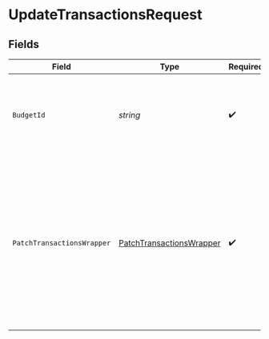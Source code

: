 # UpdateTransactionsRequest


## Fields

| Field                                                                                                                                                                                                                                                                                                                                                                                                                                                                                                  | Type                                                                                                                                                                                                                                                                                                                                                                                                                                                                                                   | Required                                                                                                                                                                                                                                                                                                                                                                                                                                                                                               | Description                                                                                                                                                                                                                                                                                                                                                                                                                                                                                            |
| ------------------------------------------------------------------------------------------------------------------------------------------------------------------------------------------------------------------------------------------------------------------------------------------------------------------------------------------------------------------------------------------------------------------------------------------------------------------------------------------------------ | ------------------------------------------------------------------------------------------------------------------------------------------------------------------------------------------------------------------------------------------------------------------------------------------------------------------------------------------------------------------------------------------------------------------------------------------------------------------------------------------------------ | ------------------------------------------------------------------------------------------------------------------------------------------------------------------------------------------------------------------------------------------------------------------------------------------------------------------------------------------------------------------------------------------------------------------------------------------------------------------------------------------------------ | ------------------------------------------------------------------------------------------------------------------------------------------------------------------------------------------------------------------------------------------------------------------------------------------------------------------------------------------------------------------------------------------------------------------------------------------------------------------------------------------------------ |
| `BudgetId`                                                                                                                                                                                                                                                                                                                                                                                                                                                                                             | *string*                                                                                                                                                                                                                                                                                                                                                                                                                                                                                               | :heavy_check_mark:                                                                                                                                                                                                                                                                                                                                                                                                                                                                                     | The id of the budget. "last-used" can be used to specify the last used budget and "default" can be used if default budget selection is enabled (see: https://api.ynab.com/#oauth-default-budget).                                                                                                                                                                                                                                                                                                      |
| `PatchTransactionsWrapper`                                                                                                                                                                                                                                                                                                                                                                                                                                                                             | [PatchTransactionsWrapper](../../Models/Components/PatchTransactionsWrapper.md)                                                                                                                                                                                                                                                                                                                                                                                                                        | :heavy_check_mark:                                                                                                                                                                                                                                                                                                                                                                                                                                                                                     | The transactions to update. Each transaction must have either an `id` or `import_id` specified. If `id` is specified as null an `import_id` value can be provided which will allow transaction(s) to be updated by its `import_id`. If an `id` is specified, it will always be used for lookup.  You should not specify both `id` and `import_id`.  Updating an `import_id` on an existing transaction is not allowed; if an `import_id` is specified, it will only be used to lookup the transaction. |